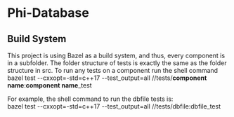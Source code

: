 # Phi-Database

## Build System
This project is using Bazel as a build system, and thus, every component is in a subfolder. The folder structure of tests is exactly the same as the folder structure in src. To run any tests on a component run the shell command 
<br>
bazel test --cxxopt=-std=c++17 --test_output=all //tests/**component name**:**component name**_test

For example, the shell command to run the dbfile tests is:
<br>
bazel test --cxxopt=-std=c++17 --test_output=all //tests/dbfile:dbfile_test

